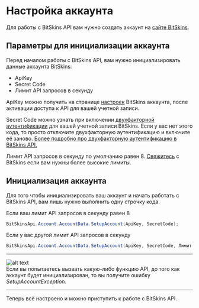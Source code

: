﻿# Настройка аккаунта

Для работы с BitSkins API вам нужно создать аккаунт на [сайте BitSkins](https://bitskins.com).

## Параметры для инициализации аккаунта

Перед началом работы с BitSkins API, вам нужно инициализировать данные аккаунта BitSkins:

* ApiKey
* Secret Code
* Лимит API запросов в секунду

ApiKey можно получить на странице [настроек](https://bitskins.com/settings) BitSkins аккаунта, после активации доступа к API для вашей учетной записи.

Secret Code можно узнать при включении [двухфакторной аутентификации](https://bitskins.com/settings) для вашей учетной записи BitSkins. Если у вас нет этого кода, то просто отключите двухфакторную аутентификацию и включите её заново. [Более подробно про двухфакторную аутентификацию в BitSkins API.](https://github.com/Captious99/BitSkinsApi/blob/master/docs/ru/account/two_factor_authentication.md)

Лимит API запросов в секунду по умолчанию равен 8. [Свяжитесь](https://bitskins.com/contact) с BitSkins если вам нужны более высокие лимиты.

## Инициализация аккаунта

Для того чтобы инициализировать ваш аккаунт и начать работать с BitSkins API, вам лишь нужно выполнить одну строчку кода. 

Если ваш лимит API запросов в секунду равен 8

```csharp
BitSkinsApi.Account.AccountData.SetupAccount(ApiKey, SecretCode);
```

Если у вас другой лимит API запросов в секунду

```csharp
BitSkinsApi.Account.AccountData.SetupAccount(ApiKey, SecretCode, Лимит API);
```

***
![alt text](https://img.icons8.com/color/48/000000/error.png "Warning icon")\
Если вы попытаетесь вызвать какую-либо функцию API, до того как аккаунт будет инициализирован, то вы получите ошибку _SetupAccountException_.
***

Теперь всё настроено и можно приступить к работе с BitSkins API.